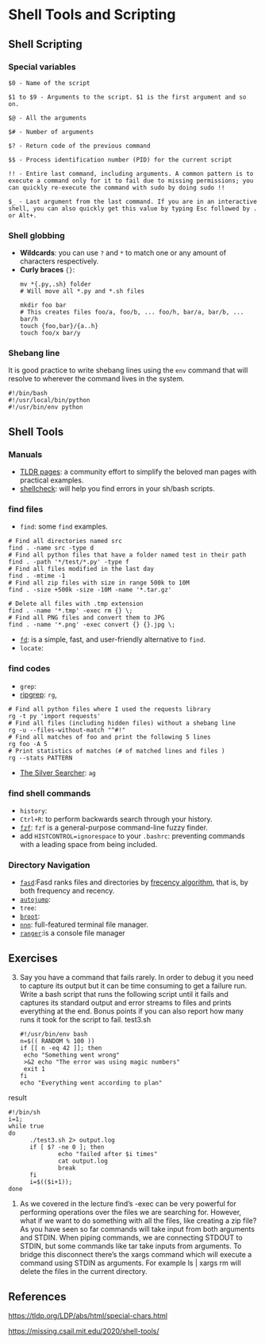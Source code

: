 # Shell Tools and Scripting

## Shell Scripting
### Special variables

``` shell
$0 - Name of the script

$1 to $9 - Arguments to the script. $1 is the first argument and so on.

$@ - All the arguments

$# - Number of arguments

$? - Return code of the previous command

$$ - Process identification number (PID) for the current script

!! - Entire last command, including arguments. A common pattern is to execute a command only for it to fail due to missing permissions; you can quickly re-execute the command with sudo by doing sudo !!

$_ - Last argument from the last command. If you are in an interactive shell, you can also quickly get this value by typing Esc followed by . or Alt+.
```

### Shell globbing

- **Wildcards**: you can use `?` and `*` to match one or any amount of characters respectively.
- **Curly braces** `{}`: 
  ``` shell
  mv *{.py,.sh} folder
  # Will move all *.py and *.sh files

  mkdir foo bar
  # This creates files foo/a, foo/b, ... foo/h, bar/a, bar/b, ... bar/h
  touch {foo,bar}/{a..h}
  touch foo/x bar/y
  ```

### Shebang line

It is good practice to write shebang lines using the `env` command that will resolve to wherever the command lives in the system.

``` shell
#!/bin/bash
#!/usr/local/bin/python
#!/usr/bin/env python
```

## Shell Tools 

### Manuals

  - [TLDR pages](https://tldr.sh/): a community effort to simplify the beloved man pages with practical examples.
  - [shellcheck](https://github.com/koalaman/shellcheck): will help you find errors in your sh/bash scripts.

### find files
  - `find`: some `find` examples.
  ```shell
  # Find all directories named src
  find . -name src -type d
  # Find all python files that have a folder named test in their path
  find . -path '*/test/*.py' -type f
  # Find all files modified in the last day
  find . -mtime -1
  # Find all zip files with size in range 500k to 10M
  find . -size +500k -size -10M -name '*.tar.gz'

  # Delete all files with .tmp extension
  find . -name '*.tmp' -exec rm {} \;
  # Find all PNG files and convert them to JPG
  find . -name '*.png' -exec convert {} {}.jpg \;
  ```
  - [`fd`](https://github.com/sharkdp/fd): is a simple, fast, and user-friendly alternative to `find`.
  - `locate`:

### find codes

  - `grep`:
  - [ripgrep](https://github.com/BurntSushi/ripgrep): `rg`, 
  ```shell
  # Find all python files where I used the requests library
  rg -t py 'import requests'
  # Find all files (including hidden files) without a shebang line
  rg -u --files-without-match "^#!"
  # Find all matches of foo and print the following 5 lines
  rg foo -A 5
  # Print statistics of matches (# of matched lines and files )
  rg --stats PATTERN
  ```
  - [The Silver Searcher](https://github.com/ggreer/the_silver_searcher): `ag`

### find shell commands

  - `history`:
  - `Ctrl+R`: to perform backwards search through your history.
  - [`fzf`](https://github.com/junegunn/fzf): `fzf` is a general-purpose command-line fuzzy finder.
  - add `HISTCONTROL=ignorespace` to your `.bashrc`: preventing commands with a leading space from being included. 

### Directory Navigation
  - [`fasd`](https://github.com/clvv/fasd):Fasd ranks files and directories by [frecency algorithm](https://web.archive.org/web/20210421120120/https://developer.mozilla.org/en-US/docs/Mozilla/Tech/Places/Frecency_algorithm), that is, by both frequency and recency. 
  - [`autojump`](https://github.com/wting/autojump):
  - `tree`:
  - [`broot`](https://github.com/Canop/broot):
  - [`nnn`](https://github.com/jarun/nnn): full-featured terminal file manager.
  - [`ranger`](https://github.com/ranger/ranger):is a console file manager

## Exercises

3. Say you have a command that fails rarely. In order to debug it you need to capture its output but it can be time consuming to get a failure run. Write a bash script that runs the following script until it fails and captures its standard output and error streams to files and prints everything at the end. Bonus points if you can also report how many runs it took for the script to fail.
test3.sh
   ```shell
   #!/usr/bin/env bash
   n=$(( RANDOM % 100 ))
   if [[ n -eq 42 ]]; then
    echo "Something went wrong"
    >&2 echo "The error was using magic numbers"
    exit 1
   fi
   echo "Everything went according to plan"
   ```

result
  ```shell
  #!/bin/sh
  i=1;
  while true
  do
        ./test3.sh 2> output.log
        if [ $? -ne 0 ]; then
                echo "failed after $i times"
                cat output.log
                break
        fi
        i=$(($i+1));
  done
  ```

1. As we covered in the lecture find’s -exec can be very powerful for performing operations over the files we are searching for. However, what if we want to do something with all the files, like creating a zip file? As you have seen so far commands will take input from both arguments and STDIN. When piping commands, we are connecting STDOUT to STDIN, but some commands like tar take inputs from arguments. To bridge this disconnect there’s the xargs command which will execute a command using STDIN as arguments. For example ls | xargs rm will delete the files in the current directory.



## References
https://tldp.org/LDP/abs/html/special-chars.html

https://missing.csail.mit.edu/2020/shell-tools/

